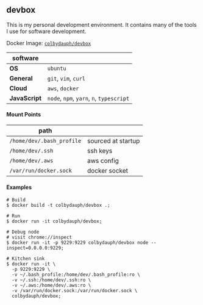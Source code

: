 ## devbox

This is my personal development environment. It contains many of the tools I use for software development.

Docker Image: [`colbydauph/devbox`](https://hub.docker.com/r/colbydauph/devbox)

| software |  |
|---|---|
| **OS** | `ubuntu` |
| **General** | `git`, `vim`, `curl` |
| **Cloud** | `aws`, `docker` |
| **JavaScript**  | `node`, `npm`, `yarn`, `n`, `typescript`  |

#### Mount Points
| path |  |
|---|---|
| `/home/dev/.bash_profile` | sourced at startup |
| `/home/dev/.ssh` | ssh keys |
| `/home/dev/.aws` | aws config |
| `/var/run/docker.sock` | docker socket |

#### Examples
```shell
# Build
$ docker build -t colbydauph/devbox .;

# Run
$ docker run -it colbydauph/devbox;

# Debug node
# visit chrome://inspect
$ docker run -it -p 9229:9229 colbydauph/devbox node --inspect=0.0.0.0:9229;

# Kitchen sink
$ docker run -it \
  -p 9229:9229 \
  -v ~/.bash_profile:/home/dev/.bash_profile:ro \
  -v ~/.ssh:/home/dev/.ssh:ro \
  -v ~/.aws:/home/dev/.aws:ro \
  -v /var/run/docker.sock:/var/run/docker.sock \
  colbydauph/devbox;
```